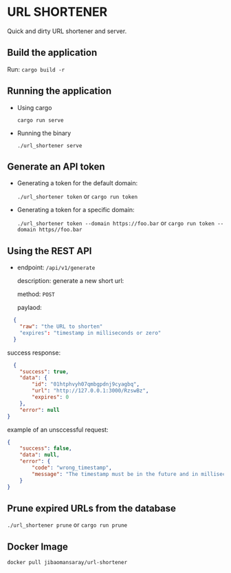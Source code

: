 # URL SHORTENER

Quick and dirty URL shortener and server.


## Build the application
Run: `cargo build -r`

## Running the application
 - Using cargo
  
   `cargo run serve`
 - Running the binary

   `./url_shortener serve`

## Generate an API token
 - Generating a token for the default domain:

    `./url_shortener token`  or `cargo run token`
-  Generating a token for a specific domain:
   
   `./url_shortener token --domain https://foo.bar` or `cargo run token --domain https//foo.bar`

## Using the REST API

- endpoint: `/api/v1/generate`

  description: generate a new short url:

  method: `POST`

  paylaod:

```json
  {
    "raw": "the URL to shorten"
    "expires": "timestamp in milliseconds or zero"
  }
```
  success response:

```json
  {
	"success": true,
	"data": {
		"id": "01htphvyh07qmbgpdnj9cyagbq",
		"url": "http://127.0.0.1:3000/RzswBz",
		"expires": 0
	},
	"error": null
}
```
example of an unsccessful request:

```json
{
	"success": false,
	"data": null,
	"error": {
		"code": "wrong_timestamp",
		"message": "The timestamp must be in the future and in milliseconds"
	}
}
```
## Prune expired URLs from the database


`./url_shortener prune` or `cargo run prune`

## Docker Image

`docker pull jibaomansaray/url-shortener`
